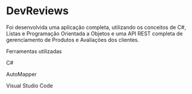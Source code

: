 # DevReviews
Foi desenvolvida uma aplicação completa, utilizando os conceitos de C#, Listas e Programação Orientada a Objetos e uma API REST completa de gerenciamento de Produtos e Avaliações dos clientes.

Ferramentas utilizadas

C#

AutoMapper

Visual Studio Code

